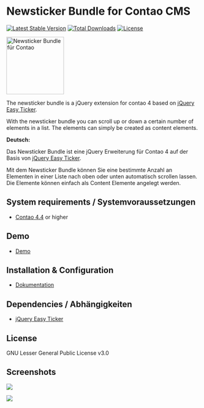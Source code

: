 Newsticker Bundle for Contao CMS
============================================================

[![Latest Stable Version](https://poser.pugx.org/pdir/newsticker-bundle/v/stable)](https://packagist.org/packages/pdir/newsticker-bundle)
[![Total Downloads](https://poser.pugx.org/pdir/newsticker-bundle/downloads)](https://packagist.org/packages/pdir/newsticker-bundle)
[![License](https://poser.pugx.org/pdir/newsticker-bundle/license)](https://packagist.org/packages/pdir/newsticker-bundle)

<img src="https://docs.pdir.de/_images/newsticker/pdir_icon_newsticker.svg" alt="Newsticker Bundle für Contao" width="150">

The newsticker bundle is a jQuery extension for contao 4 based on 
[jQuery Easy Ticker](https://github.com/vaakash/jquery-easy-ticker).

With the newsticker bundle you can scroll up or down a certain number of elements in a list. The elements can simply be 
created as content elements.

**Deutsch:**

Das Newsticker Bundle ist eine jQuery Erweiterung für Contao 4 auf der Basis von 
[jQuery Easy Ticker](https://github.com/vaakash/jquery-easy-ticker).

Mit dem Newsticker Bundle können Sie eine bestimmte Anzahl an Elementen in einer Liste nach oben oder unten automatisch 
scrollen lassen. Die Elemente können einfach als Content Elemente angelegt werden.

System requirements / Systemvoraussetzungen
-------------------

* [Contao 4.4](https://github.com/contao/contao-bundle) or higher


Demo
----------------------------

* [Demo](https://demo.pdir.de/newsticker)


Installation & Configuration
----------------------------

* [Dokumentation](https://docs.pdir.de/#/newsticker/index)


Dependencies / Abhängigkeiten
------------

* [jQuery Easy Ticker](https://github.com/vaakash/jquery-easy-ticker)


License
-------
GNU Lesser General Public License v3.0


Screenshots
-------

![](https://docs.pdir.de/_images/newsticker/newsticker_elemente_backend.png)  

![](https://docs.pdir.de/_images/newsticker/newsticker_beispiel.png)
